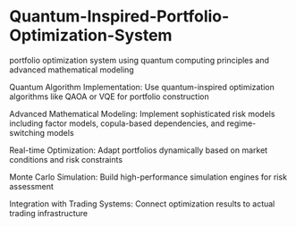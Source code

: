 # Quantum-Inspired-Portfolio-Optimization-System
portfolio optimization system using quantum computing principles and advanced mathematical modeling



Quantum Algorithm Implementation: Use quantum-inspired optimization algorithms like QAOA or VQE for portfolio construction

Advanced Mathematical Modeling: Implement sophisticated risk models including factor models, copula-based dependencies, and regime-switching models

Real-time Optimization: Adapt portfolios dynamically based on market conditions and risk constraints

Monte Carlo Simulation: Build high-performance simulation engines for risk assessment

Integration with Trading Systems: Connect optimization results to actual trading infrastructure
